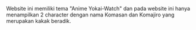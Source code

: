 Website ini memiliki tema "Anime Yokai-Watch" dan pada website ini hanya menampilkan 2 character dengan nama Komasan dan Komajiro yang merupakan kakak beradik.
